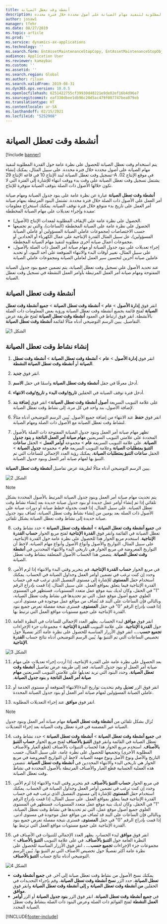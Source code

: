 ```yaml
---
title: أنشطة وقت تعطل الصيانة
description: يشرح هذا الموضع كيفية استخدام وقت تعطل الصيانة للحصول على نظرة عامة حول القدرة المطلوبة لتنفيذ مهام الصيانة على أصول محددة خلال فترة محددة.
author: josaw1
manager: tfehr
ms.date: 08/27/2019
ms.topic: article
ms.prod: ''
ms.service: dynamics-ax-applications
ms.technology: ''
ms.search.form: EntAssetMaintenanceStopCopy, EntAssetMaintenanceStopObject, EntAssetObjectProductionStop, EntAssetProductionStopType, EntAssetMaintenanceStop
audience: Application User
ms.reviewer: kamaybac
ms.custom: ''
ms.assetid: ''
ms.search.region: Global
ms.author: riluan
ms.search.validFrom: 2019-08-31
ms.dyn365.ops.version: 10.0.5
ms.openlocfilehash: 6251422755cf39930d48221e9de82ef16b4d96a7
ms.sourcegitcommit: eaf330dbee1db96c20d5ac479f007747bea079eb
ms.translationtype: HT
ms.contentlocale: ar-SA
ms.lasthandoff: 02/15/2021
ms.locfileid: "5252908"
---
```

# <a name="maintenance-downtime-activities"></a>أنشطة وقت تعطل الصيانة

[!include [banner](../../includes/banner.md)]

يتم استخدام وقت تعطل الصيانة للحصول على نظرة عامة حول القدرة المطلوبة لتنفيذ مهام الصيانة على أصول محددة خلال فترة محددة. على سبيل المثال، يمكنك إنشاء تسجيل وقت تعطل الصيانة لبند الإنتاج 10 في قاعه الإنتاج 29-A في موقع الإنتاج 02. يشتمل تسجيل وقت تعطل الصيانة على وقت بدء ووقت انتهاء للإشارة إلى الفترة التي لا تكون خلالها الأصول ذات الصلة بتوقف الصيانة متوفرة للإنتاج.

**أنشطة وقت تعطل الصيانة** عبارة عن نظرة عامة على بنود جدول الصيانة ومهام صيانة أمر العمل على الأصول ذات الصلة خلال فترة محددة. تشتمل البنود المرتبطة بمهام صيانة أمر العمل على تاريخ بدء متوقع خلال فترة توقف الصيانة. يمكنك استخراج معلومات مفيدة وإجراء تعديلات على مهام الصيانة المخططة:

- الحصول على نظرة عامة على الإيقاف المطلوبة لمعدات الإنتاج (الأصول).  
- الحصول على نظرة عامة على الصيانة المخططة (الساعات)، والتي تم تجميعها حسب الاختصاصات (مجموعات عاملي الصيانة المسؤولين أو عاملي الصيانة المسؤولين)، عل سبيل المثال القدرة الإنتاجية على عمال الكهرباء أو الحدادين أو مجموعات أعمال صيانة أخرى مطلوبة لتنفيذ مهام الصيانة المخططة.  
- إجراء تعديلات على بنود جدول الصيانة أو مهام صيانة أمر العمل ذات الصلة بالأصول، على سبيل المثال، تغيير أوقات البدء والانتهاء المتوقعة على أحد البنود، أو تحديد عاملين صيانة آخرين لتحسين سير العمل لعاملي الصيانة ومجموعات عاملي الصيانة

عند تحديد الأصول على تسجيل وقت تعطل الصيانة، يتم تضمين جميع بنود جدول الصيانة المفتوحة ومهام صيانة أمر العمل المرتبطة بأوامر العمل النشطة في تسجيل وقت تعطل الصيانة.

## <a name="maintenance-downtime-activities"></a>أنشطة وقت تعطل الصيانة

انقر فوق **إدارة الأصول** > **عام** > **أنشطة وقت تعطل الصيانة** > **جميع أنشطة وقت تعطل الصيانة** لفتح قائمة بجميع أنشطة وقت تعطل الصيانة ورؤية بعض المعلومات ذات الصلة بالأنشطة. انقر فوق ارتباط في العمود **أنشطة وقت تعطل الصيانة** لفتح طريقة عرض التفاصيل. يبين الرسم التوضيحي أدناه مثالًا لقائمة **أنشطة وقت تعطل الصيانة**.

![الشكل 1](media/19-preventive-maintenance.png)


## <a name="create-a-maintenance-downtime-activity"></a>إنشاء نشاط وقت تعطل الصيانة

1. انقر فوق **إدارة الأصول** > **عام** > **أنشطة وقت تعطل الصيانة** > **أنشطة وقت تعطل الصيانة** أو **أنشطة وقت تعطل الصيانة النشطة**.

2. انقر فوق **جديد**.

3. أدخل معرفًا في حقل **أنشطة وقت تعطل الصيانة** واسمًا في حقل **الاسم**.

4. أدخل فترة توقف الصيانة في الحقلين **تاريخ/وقت البدء** و **تاريخ/وقت الانتهاء**.

5. على علامة التبويب السريعة **أصول أنشطة وقت تعطل الصيانة**> انقر فوق **إضافة بند** لإضافة الأصول، بند واحد في كل مرة، إلى نشاط وقت تعطل الصيانة.

6. انقر فوق **حفظ** عند الانتهاء من إضافة جميع الأصول. يُبين الرسم التوضيحي أدناه مثالًا لنشاط وقت تعطل الصيانة مع الأصول ذات الصلة ومهام الصيانة.

7. تظهر مهام صيانة أمر العمل وبنود جدول الصيانة المفتوحة ذات الصلة بالأصول المحددة على علامتي التبويب السريعتين **مهام صيانة أمر العمل الناتجة** و **بنود جدول الصيانة**. على علامة التبويب السريعة **عام** > مجموعة **أوامر العمل** > الحقل **ساعات التنبؤ بمتطلبات الصيانة** وعلامة التبويب السريعة  **عام** > مجموعة **جدول الصيانة** > الحقل **ساعات التنبؤ بمتطلبات الصيانة**، يمكنك رؤية العدد الإجمالي للساعات التي تم التنبؤ بها لمهام صيانة أمر العمل وبنود جدول الصيانة.

يبين الرسم التوضيحي أدناه مثالًا لطريقة عرض تفاصيل **أنشطة وقت تعطل الصيانة**.

![الشكل 2](media/20-preventive-maintenance.png)

>[!NOTE]
>يتم تحديث مهام صيانة أمر العمل وبنود جدول الصيانة المرتبط بالأصول المحددة بشكل تلقائي إذا تم إنشاء أوامر عمل جديدة أو بنود جدول صيانة جديدة بعد إنشاء نشاط وقت تعطل الصيانة. على سبيل المثال، إذا قمت بجدولة خطط صيانة أو دورات صيانة على الأصول ذات الصلة بعد يومين من إنشاء نشاط وقت تعطل الصيانة، تُضاف بنود جدول صيانة جديدة إلى نشاط وقت تعطل الصيانة بشكل تلقائي.

8. في **جميع أنشطة وقت تعطل الصيانة** > **أنشطة وقت تعطل الصيانة** > حدد نشاط وقت تعطل الصيانة في القائمة وانقر فوق **القدرة الإنتاجية** لفتح مربع الحوار **حساب القدرة الإنتاجية**. استخدم مربع الحوار هذا للحصول على نظرة عامة حول القدرة الإنتاجية، على سبيل المثال، التواريخ والأصول وأنواع الأصول وأنواع مهام الصيانة. لاحظ أن التواريخ المعروضة في مربع الحوار هي تاريخي البدء والانتهاء المحددين في **أنشطة وقت تعطل الصيانة**. يتضمن هذا الحساب الأصول المتعلقة بنشاط وقت تعطل الصيانة.

9. في مربع الحوار **حساب القدرة الإنتاجية**، قم بتحرير وقتي البدء والانتهاء إذا لزم الأمر، وحدد إن كنت ترغب في تضمين أوامر العمل وجداول الصيانة في الحساب. يمكنك استخدام حقل **المستوى** للإشارة إلى مستوى التفصيل الذي ترغب فيه في حساب القدرة الإنتاجية فيما يتعلق بمواقع العمل. على سبيل المثال، إذا قمت بإدراج الرقم "1" في الحقل، وكان لديك بنية موقع عمل متعدد المستويات، فستظهر في المستوى العلوي جميع أصول موقع عمل، التي تم تحديدها في نشاط وقت تعطل الصيانة، وبالتالي فإن الساعات على البند قد تُضاف من مواقع عمل موجودة في مستوى أدنى. إذا قمت بإدراج الرقم "0" في حقل **المستوى**، فسترى نتيجة مفصلة تعرض جميع بنود القدرة الإنتاجية على جميع مستويات مواقع العمل التي ترتبط بها.

10. انقر فوق **موافق** لبدء الحساب. يظهر العدد الإجمالي للساعات في النظرة العامة حول **القدرة الإنتاجية**. على علامة التبويب **القدرة الإنتاجية** > مجموعات جزء الإجراءات **تجميع حسب...**، انقر فوق الأزرار المناسبة للحصول على نظرة عامة أكثر تفصيلاً حول تخصيص الساعات التي تم التنبؤ بها. يُبين الرسم التوضيحي أدناه نتائج حساب **القدرة الإنتاجية**.

![الشكل 3](media/21-preventive-maintenance.png)

11. بعد الحصول على نظرة عامة على القدرة الإنتاجية، إذا أردت إجراء تعديلات على مهام صيانة أمر العمل أو بنود جدول الصيانة، فعد إلى طريقة عرض تفاصيل **أنشطة وقت تعطل الصيانة**، وحدد البنود التي تريد تعديلها على علامتي التبويب السريعتين **مهام صيانة أمر العمل الناتجة‬‏‫** و **بنود جدول الصيانة**.

12. انقر فوق الزر **تعديل‬** وقم بتحديث تواريخ البدء/الانتهاء المتوقعة أو مستوى الخدمة أو عاملي الصيانة المسؤولين لمهام صيانة أمر العمل أو بنود جدول الصيانة المحددة.

13. انقر فوق **موافق** عند إجراء التعديلات المطلوبة. 

>[!NOTE]
>تُزال بشكل تلقائي من **أنشطة وقت تعطل الصيانة** مهام صيانة أمر العمل وبنود جدول الصيانة غير المضمنة في فترة تعطل وقت الصيانة بعد إجراء التعديلات.

14. في **جميع أنشطة وقت تعطل الصيانة** > **أنشطة وقت تعطل الصيانة** > حدد نشاط وقت تعطل الصيانة في القائمة وانقر فوق **التنبؤ بالأصناف‬** لفتح مربع الحوار **حساب التنبؤ بالأصناف‬**. استخدم مربع الحوار هذا لحساب التنبؤات بالأصناف (قطع الغيار والأصناف المطلوبة الأخرى) وتجميعها للحصول على نظرة عامة، على سبيل المثال، حسب التاريخ والأصل ونوع الأصل ونوع مهمة الصيانة. لاحظ أن التواريخ المعروضة في مربع الحوار هي تاريخي البدء والانتهاء المحددين في **أنشطة وقت تعطل الصيانة**. تتضمن هذه العملية الحسابية قطع الغيار والأصناف المرتبطة بالأصول المحددة في نشاط وقت تعطل الصيانة.

15. في مربع الحوار **حساب التنبؤ بالأصناف**، قم بتحرير وقتي البدء والانتهاء إذا لزم الأمر، وحدد إن كنت ترغب في تضمين أوامر العمل وجداول الصيانة في الحساب. يمكنك استخدام حقل **المستوى** للإشارة إلى مستوى التفصيل الذي ترغب فيه في حساب القدرة الإنتاجية فيما يتعلق بمواقع العمل. على سبيل المثال، إذا قمت بإدراج الرقم "1" في الحقل، وكان لديك بنية موقع عمل متعدد المستويات، فستظهر في المستوى العلوي جميع أصول موقع عمل، التي تم تحديدها في نشاط وقت تعطل الصيانة، وبالتالي فإن الساعات على البند قد تُضاف من مواقع عمل موجودة في مستوى أدنى. إذا قمت بإدراج الرقم "0" في حقل **المستوى**، فسترى نتيجة مفصلة تعرض جميع بنود القدرة الإنتاجية على جميع مستويات مواقع العمل التي ترتبط بها.

16. انقر فوق **موافق** لبدء الحساب. يظهر العدد الإجمالي للتنبؤات في الأصناف في النظرة العامة حول **التنبؤ بالأصناف**. في على علامة التبويب **التنبؤ بالأصناف** > مجموعات جزء الإجراءات **تجميع حسب...** ، انقر فوق الأزرار المناسبة للحصول على نظرة عامة أكثر تفصيلًا حول تخصيص الأصناف التي تم التنبؤ بها. يُبين الرسم التوضيحي أدناه نتائج حساب **التنبؤ بالأصناف**.

![الشكل 4](media/22-preventive-maintenance.png)

- يمكنك نسخ الأصول من نشاط وقت تعطل صيانة إلى آخر. في **جميع أنشطة وقت تعطل الصيانة**، حدد الزر **نسخ أنشطة وقت تعطل الصيانة**، وقم بإجراء التحديدات في الحقلين **من أنشطة وقت تعطل الصيانة** و **إلى أنشطة وقت تعطل الصيانة** وانقر فوق **موافق**.
- في **جميع أنشطة وقت تعطل الصيانة**، انقر فوق الزر **بنود جدول الصيانة** أو الزر **أوامر العمل النشطة** لفتح القوائم ذات الصلة وعرض البنود ذات الصلة بنشاط وقت تعطل الصيانة المحدد.



[!INCLUDE[footer-include](../../../includes/footer-banner.md)]